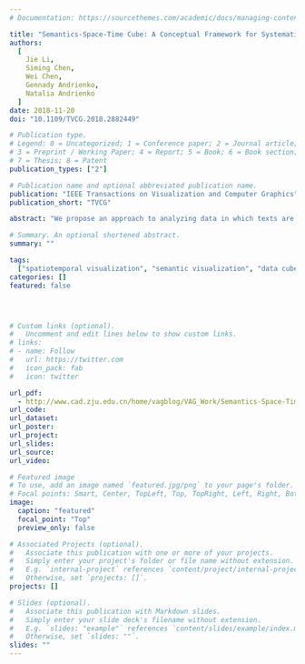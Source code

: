 ```yaml
---
# Documentation: https://sourcethemes.com/academic/docs/managing-content/

title: "Semantics-Space-Time Cube: A Conceptual Framework for Systematic Analysis of Texts in Space and Time."
authors:
  [
    Jie Li,
    Siming Chen,
    Wei Chen,
    Gennady Andrienko,
    Natalia Andrienko
  ]
date: 2018-11-20
doi: "10.1109/TVCG.2018.2882449"

# Publication type.
# Legend: 0 = Uncategorized; 1 = Conference paper; 2 = Journal article;
# 3 = Preprint / Working Paper; 4 = Report; 5 = Book; 6 = Book section;
# 7 = Thesis; 8 = Patent
publication_types: ["2"]

# Publication name and optional abbreviated publication name.
publication: "IEEE Transactions on Visualization and Computer Graphics"
publication_short: "TVCG"

abstract: "We propose an approach to analyzing data in which texts are associated with spatial and temporal references with the aim to understand how the text semantics vary over space and time. To represent the semantics, we apply probabilistic topic modeling. After extracting a set of topics and representing the texts by vectors of topic weights, we aggregate the data into a data cube with the dimensions corresponding to the set of topics, the set of spatial locations (e.g., regions), and the time divided into suitable intervals according to the scale of the planned analysis. Each cube cell corresponds to a combination (topic, location, time interval) and contains aggregate measures characterizing the subset of the texts concerning this topic and having the spatial and temporal references within these location and interval. Based on this structure, we systematically describe the space of analysis tasks on exploring the interrelationships among the three heterogeneous information facets, semantics, space, and time. We introduce the operations of projecting and slicing the cube, which are used to decompose complex tasks into simpler subtasks. We then present a design of a visual analytics system intended to support these subtasks. To reduce the complexity of the user interface, we apply the principles of structural, visual, and operational uniformity while respecting the specific properties of each facet. The aggregated data are represented in three parallel views corresponding to the three facets and providing different complementary perspectives on the data. The views have similar look-and-feel to the extent allowed by the facet specifics. Uniform interactive operations applicable to any view support establishing links between the facets. The uniformity principle is also applied in supporting the projecting and slicing operations on the data cube. We evaluate the feasibility and utility of the approach by applying it in two analysis scenarios using geolocated social media data for studying people's reactions to social and natural events of different spatial and temporal scales."

# Summary. An optional shortened abstract.
summary: ""

tags:
  ["spatiotemporal visualization", "semantic visualization", "data cube", "interactive exploration", "visual analytics"]
categories: []
featured: false




# Custom links (optional).
#   Uncomment and edit lines below to show custom links.
# links:
# - name: Follow
#   url: https://twitter.com
#   icon_pack: fab
#   icon: twitter

url_pdf:
  - http://www.cad.zju.edu.cn/home/vagblog/VAG_Work/Semantics-Space-Time%20Cube.pdf
url_code:
url_dataset:
url_poster:
url_project:
url_slides:
url_source:
url_video:

# Featured image
# To use, add an image named `featured.jpg/png` to your page's folder.
# Focal points: Smart, Center, TopLeft, Top, TopRight, Left, Right, BottomLeft, Bottom, BottomRight.
image:
  caption: "featured"
  focal_point: "Top"
  preview_only: false

# Associated Projects (optional).
#   Associate this publication with one or more of your projects.
#   Simply enter your project's folder or file name without extension.
#   E.g. `internal-project` references `content/project/internal-project/index.md`.
#   Otherwise, set `projects: []`.
projects: []

# Slides (optional).
#   Associate this publication with Markdown slides.
#   Simply enter your slide deck's filename without extension.
#   E.g. `slides: "example"` references `content/slides/example/index.md`.
#   Otherwise, set `slides: ""`.
slides: ""
---
```

